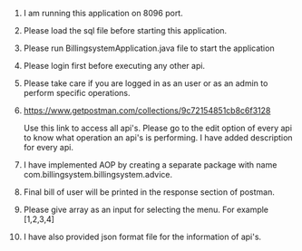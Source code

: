 1. I am running this application on 8096 port.

2. Please load the sql file before starting this application. 

3. Please run BillingsystemApplication.java file to start the application

4. Please login first before executing any other api.

5. Please take care if you are logged in as an user or as an admin to perform specific operations.

6. https://www.getpostman.com/collections/9c72154851cb8c6f3128    
   
   Use this link to access all api's. Please go to the edit option of every api to know what operation an api's is 
   performing. I have added description for every api.

7. I have implemented AOP by creating a separate package with name com.billingsystem.billingsystem.advice.

8. Final bill of user will be printed in the response section of postman.

9. Please give array as an input for selecting the menu. For example  [1,2,3,4] 

10. I have also provided json format file for the information of api's.